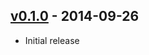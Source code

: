 ## [v0.1.0](https://github.com/synapsestudios/lively/releases/tag/v0.1.0) - 2014-09-26
- Initial release
